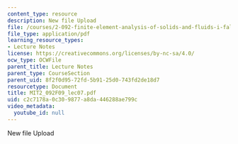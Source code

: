 ```yaml
---
content_type: resource
description: New file Upload
file: /courses/2-092-finite-element-analysis-of-solids-and-fluids-i-fall-2009/c2c7178a0c309877a8da446288ae799c_MIT2_092F09_lec07.pdf
file_type: application/pdf
learning_resource_types:
- Lecture Notes
license: https://creativecommons.org/licenses/by-nc-sa/4.0/
ocw_type: OCWFile
parent_title: Lecture Notes
parent_type: CourseSection
parent_uid: 8f2f0d95-72fd-5b91-25d0-743fd2de18d7
resourcetype: Document
title: MIT2_092F09_lec07.pdf
uid: c2c7178a-0c30-9877-a8da-446288ae799c
video_metadata:
  youtube_id: null
---
```

New file Upload